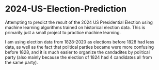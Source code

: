 # 2024-US-Election-Prediction
Attempting to predict the result of the 2024 US Presidential Election using machine learning algorithms trained on historical election data. This is primarily just a small project to practice machine learning.

I am using election data from 1828-2020 as elections before 1828 had less data, as well as the fact that political parties became were more confusing before 1828, and it is much easier to organize the candadites by political party (also mainly because the election of 1824 had 4 candidates all from the same party).
